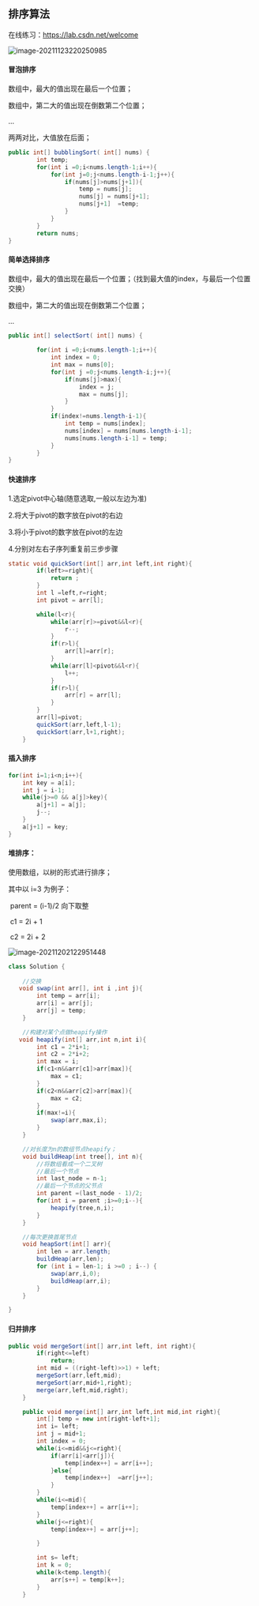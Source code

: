 ## 排序算法



在线练习：https://lab.csdn.net/welcome

![image-20211123220250985](sort_algorithm.assets/image-20211123220250985.png)





#### 冒泡排序

数组中，最大的值出现在最后一个位置；

数组中，第二大的值出现在倒数第二个位置；

...

两两对比，大值放在后面；

```java
public int[] bubblingSort( int[] nums) {
        int temp;
        for(int i =0;i<nums.length-1;i++){
            for(int j=0;j<nums.length-i-1;j++){
                if(nums[j]>nums[j+1]){
                    temp = nums[j];
                    nums[j] = nums[j+1];
                    nums[j+1]  =temp;
                }
            }
        }
        return nums;
}
```







#### 简单选择排序

数组中，最大的值出现在最后一个位置；（找到最大值的index，与最后一个位置交换）

数组中，第二大的值出现在倒数第二个位置；

...

```java
public int[] selectSort( int[] nums) {
        
    	for(int i =0;i<nums.length-1;i++){
            int index = 0;
            int max = nums[0];
            for(int j =0;j<nums.length-i;j++){
                if(nums[j]>max){
                    index = j;
                    max = nums[j];
                }
       		}
            if(index!=nums.length-i-1){
                int temp = nums[index];
                nums[index] = nums[nums.length-i-1];
                nums[nums.length-i-1] = temp;
            }
        }
}
```





#### 快速排序

1.选定pivot中心轴(随意选取,一般以左边为准)

2.将大于pivot的数字放在pivot的右边

3.将小于pivot的数字放在pivot的左边

4.分别对左右子序列重复前三步步骤

```java
static void quickSort(int[] arr,int left,int right){
        if(left>=right){
            return ;
        }
        int l =left,r=right;
        int pivot = arr[l];

        while(l<r){
            while(arr[r]>=pivot&&l<r){
                r--;
            }
            if(r>l){
                arr[l]=arr[r];
            }
            while(arr[l]<pivot&&l<r){
                l++;
            }
            if(r>l){
                arr[r] = arr[l];
            }
        }
        arr[l]=pivot;
        quickSort(arr,left,l-1);
        quickSort(arr,l+1,right);
    }
```





#### 插入排序



```java
for(int i=1;i<n;i++){
    int key = a[i];
    int j = i-1;
    while(j>=0 && a[j]>key){
        a[j+1] = a[j];
        j--;
    }
    a[j+1] = key;
}
```







#### 堆排序：

使用数组，以树的形式进行排序；

其中以 i=3 为例子：

​	parent = (i-1)/2 向下取整

​	c1 = 2i + 1

​	c2 = 2i + 2

![image-20211202122951448](sort_algorithm.assets/image-20211202122951448.png)



```java
class Solution {
    
	//交换
   void swap(int arr[], int i ,int j){
        int temp = arr[i];
        arr[i] = arr[j];
        arr[j] = temp;
    }

	//构建对某个点做heapify操作
   void heapify(int[] arr,int n,int i){
        int c1 = 2*i+1;
        int c2 = 2*i+2;
        int max = i;
        if(c1<n&&arr[c1]>arr[max]){
            max = c1;
        }
        if(c2<n&&arr[c2]>arr[max]){
            max = c2;
        }
        if(max!=i){
            swap(arr,max,i);
        }
    }

	//对长度为n的数组节点heapify；
    void buildHeap(int tree[], int n){
        //将数组看成一个二叉树
        //最后一个节点
        int last_node = n-1;
        //最后一个节点的父节点
        int parent =(last_node - 1)/2;
        for(int i = parent ;i>=0;i--){
            heapify(tree,n,i);
        }
    }

	//每次更换首尾节点
    void heapSort(int[] arr){
        int len = arr.length;
        buildHeap(arr,len);
        for (int i = len-1; i >=0 ; i--) {
            swap(arr,i,0);
            buildHeap(arr,i);
        }
    }

}
```



#### 归并排序



```java
public void mergeSort(int[] arr,int left, int right){
        if(right<=left)
            return;
        int mid = ((right-left)>>1) + left;
        mergeSort(arr,left,mid);
        mergeSort(arr,mid+1,right);
        merge(arr,left,mid,right);
    }

    public void merge(int[] arr,int left,int mid,int right){
        int[] temp = new int[right-left+1];
        int i= left;
        int j = mid+1;
        int index = 0;
        while(i<=mid&&j<=right){
            if(arr[i]<arr[j]){
                temp[index++] = arr[i++];
            }else{
                temp[index++]  =arr[j++];
            }
        }
        while(i<=mid){
            temp[index++] = arr[i++];
        }
        while(j<=right){
            temp[index++] = arr[j++];

        }

        int s= left;
        int k = 0;
        while(k<temp.length){
            arr[s++] = temp[k++];
        }
    }
```



